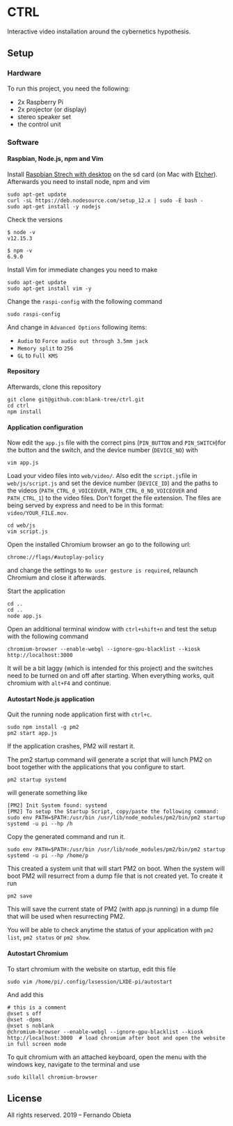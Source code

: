 # CTRL

Interactive video installation around the cybernetics hypothesis.

## Setup
### Hardware
To run this project, you need the following:
- 2x Raspberry Pi
- 2x projector (or display)
- stereo speaker set
- the control unit

### Software
#### Raspbian, Node.js, npm and Vim

Install [Raspbian Strech with desktop](https://www.raspberrypi.org/downloads/raspbian/) on the sd card (on Mac with [Etcher](https://www.balena.io/etcher/)). Afterwards you need to install node, npm and vim

```
sudo apt-get update
curl -sL https://deb.nodesource.com/setup_12.x | sudo -E bash -
sudo apt-get install -y nodejs
```

Check the versions

```
$ node -v
v12.15.3

$ npm -v
6.9.0
```

Install Vim for immediate changes you need to make

```
sudo apt-get update
sudo apt-get install vim -y
```

Change the `raspi-config` with the following command

```
sudo raspi-config
```

And change in `Advanced Options` following items:

- `Audio` to `Force audio out through 3.5mm jack`
- `Memory split` to `256`
- `GL` to `Full KMS`


#### Repository
Afterwards, clone this repository

```
git clone git@github.com:blank-tree/ctrl.git
cd ctrl
npm install
```

#### Application configuration

Now edit the `app.js` file with the correct pins (`PIN_BUTTON` and `PIN_SWITCH`)for the button and the switch, and the device number (`DEVICE_NO`) with

```
vim app.js
```

Load your video files into `web/video/`. Also edit the `script.js`file in `web/js/script.js` and set the device number (`DEVICE_ID`) and the paths to the videos (`PATH_CTRL_0_VOICEOVER`, `PATH_CTRL_0_NO_VOICEOVER` and `PATH_CTRL_1`) to the video files. Don't forget the file extension. The files are being served by express and need to be in this format: `video/YOUR_FILE.mov`.

```
cd web/js
vim script.js
```

Open the installed Chromium browser an go to the following url:
```
chrome://flags/#autoplay-policy
```

and change the settings to `No user gesture is required`, relaunch Chromium and close it afterwards.


Start the application

```
cd ..
cd ..
node app.js
```

Open an additional terminal window with `ctrl+shift+n` and test the setup with the following command

```
chromium-browser --enable-webgl --ignore-gpu-blacklist --kiosk http://localhost:3000
```

It will be a bit laggy (which is intended for this project) and the switches need to be turned on and off after starting. When everything works, quit chromium with `alt+F4` and continue.

#### Autostart Node.js application

Quit the running node application first with `ctrl+c`.

```
sudo npm install -g pm2
pm2 start app.js
```

If the application crashes, PM2 will restart it.

The pm2 startup command will generate a script that will lunch PM2 on boot together with the applications that you configure to start.

```
pm2 startup systemd
```
will generate something like

```
[PM2] Init System found: systemd
[PM2] To setup the Startup Script, copy/paste the following command:
sudo env PATH=$PATH:/usr/bin /usr/lib/node_modules/pm2/bin/pm2 startup systemd -u pi --hp /h
```

Copy the generated command and run it.

```
sudo env PATH=$PATH:/usr/bin /usr/lib/node_modules/pm2/bin/pm2 startup systemd -u pi --hp /home/p
```

This created a system unit that will start PM2 on boot. When the system will boot PM2 will resurrect from a dump file that is not created yet. To create it run

```
pm2 save
```

This will save the current state of PM2 (with app.js running) in a dump file that will be used when resurrecting PM2.

You will be able to check anytime the status of your application with `pm2 list`, `pm2 status` or `pm2 show`.

#### Autostart Chromium

To start chromium with the website on startup, edit this file

```
sudo vim /home/pi/.config/lxsession/LXDE-pi/autostart
```

And add this

```
# this is a comment
@xset s off
@xset -dpms
@xset s noblank
@chromium-browser --enable-webgl --ignore-gpu-blacklist --kiosk http://localhost:3000  # load chromium after boot and open the website in full screen mode
```

To quit chromium with an attached keyboard, open the menu with the windows key, navigate to the terminal and use

```
sudo killall chromium-browser
```

## License
All rights reserved. 2019 – Fernando Obieta